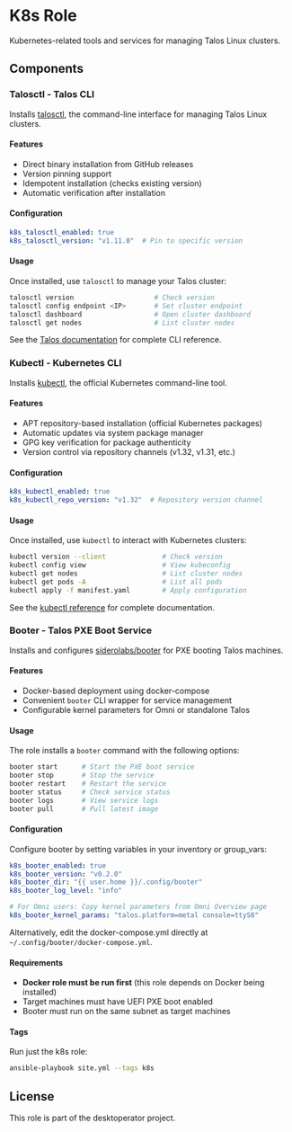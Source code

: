 # K8s Role

Kubernetes-related tools and services for managing Talos Linux clusters.

## Components

### Talosctl - Talos CLI

Installs [talosctl](https://www.talos.dev/), the command-line interface for managing Talos Linux clusters.

#### Features

- Direct binary installation from GitHub releases
- Version pinning support
- Idempotent installation (checks existing version)
- Automatic verification after installation

#### Configuration

```yaml
k8s_talosctl_enabled: true
k8s_talosctl_version: "v1.11.0"  # Pin to specific version
```

#### Usage

Once installed, use `talosctl` to manage your Talos cluster:

```bash
talosctl version                    # Check version
talosctl config endpoint <IP>       # Set cluster endpoint
talosctl dashboard                  # Open cluster dashboard
talosctl get nodes                  # List cluster nodes
```

See the [Talos documentation](https://www.talos.dev/v1.11/reference/cli/) for complete CLI reference.

### Kubectl - Kubernetes CLI

Installs [kubectl](https://kubernetes.io/docs/reference/kubectl/), the official Kubernetes command-line tool.

#### Features

- APT repository-based installation (official Kubernetes packages)
- Automatic updates via system package manager
- GPG key verification for package authenticity
- Version control via repository channels (v1.32, v1.31, etc.)

#### Configuration

```yaml
k8s_kubectl_enabled: true
k8s_kubectl_repo_version: "v1.32"  # Repository version channel
```

#### Usage

Once installed, use `kubectl` to interact with Kubernetes clusters:

```bash
kubectl version --client              # Check version
kubectl config view                   # View kubeconfig
kubectl get nodes                     # List cluster nodes
kubectl get pods -A                   # List all pods
kubectl apply -f manifest.yaml        # Apply configuration
```

See the [kubectl reference](https://kubernetes.io/docs/reference/kubectl/) for complete documentation.

### Booter - Talos PXE Boot Service

Installs and configures [siderolabs/booter](https://github.com/siderolabs/booter) for PXE booting Talos machines.

#### Features

- Docker-based deployment using docker-compose
- Convenient `booter` CLI wrapper for service management
- Configurable kernel parameters for Omni or standalone Talos

#### Usage

The role installs a `booter` command with the following options:

```bash
booter start      # Start the PXE boot service
booter stop       # Stop the service
booter restart    # Restart the service
booter status     # Check service status
booter logs       # View service logs
booter pull       # Pull latest image
```

#### Configuration

Configure booter by setting variables in your inventory or group_vars:

```yaml
k8s_booter_enabled: true
k8s_booter_version: "v0.2.0"
k8s_booter_dir: "{{ user.home }}/.config/booter"
k8s_booter_log_level: "info"

# For Omni users: Copy kernel parameters from Omni Overview page
k8s_booter_kernel_params: "talos.platform=metal console=ttyS0"
```

Alternatively, edit the docker-compose.yml directly at `~/.config/booter/docker-compose.yml`.

#### Requirements

- **Docker role must be run first** (this role depends on Docker being installed)
- Target machines must have UEFI PXE boot enabled
- Booter must run on the same subnet as target machines

#### Tags

Run just the k8s role:

```bash
ansible-playbook site.yml --tags k8s
```

## License

This role is part of the desktoperator project.
